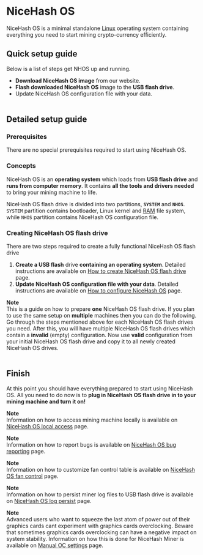# NiceHash OS
NiceHash OS is a minimal standalone [Linux](https://en.wikipedia.org/wiki/Linux "Linux") operating system containing everything you need to start mining crypto-currency efficiently.

## Quick setup guide
Below is a list of steps get NHOS up and running.
* **Download NiceHash OS image** from our website.
* **Flash downloaded NiceHash OS** image to the **USB flash drive**.
* Update NiceHash OS configuration file with your data.
<br/><br/>
## Detailed setup guide
### Prerequisites
There are no special prerequisites required to start using NiceHash OS.

### Concepts
NiceHash OS is an **operating system** which loads from **USB flash drive** and **runs from computer memory**. It contains **all the tools and drivers needed** to bring your mining machine to life.

NiceHash OS flash drive is divided into two partitions, **`SYSTEM`** and **`NHOS`**. `SYSTEM` partition contains bootloader, Linux kernel and [RAM](https://en.wikipedia.org/wiki/Random-access_memory "Random Access Memory") file system, while `NHOS` partition contains NiceHash OS configuration file.

### Creating NiceHash OS flash drive
There are two steps required to create a fully functional NiceHash OS flash drive
1) **Create a USB flash** drive **containing an operating system**. Detailed instructions are available on [How to create NiceHash OS flash drive](nhos_create_flash_drive.md) page.
2) **Update NiceHash OS configuration file with your data**. Detailed instructions are available on [How to configure NiceHash OS](nhos_configuration.md) page.

**Note**<br/>
This is a guide on how to prepare **one** NiceHash OS flash drive. If you plan to use the same setup on **multiple** machines then you can do the following. Go through the steps mentioned above for each NiceHash OS flash drives you need. After this, you will have multiple NiceHash OS flash drives which contain a **invalid** (empty) configuration. Now use **valid** configuration from your initial NiceHash OS flash drive and copy it to all newly created NiceHash OS drives.
<br/><br/>
## Finish
At this point you should have everything prepared to start using NiceHash OS. All you need to do now is to **plug in NiceHash OS flash drive in to your mining machine and turn it on!**

**Note**<br/>
Information on how to access mining machine locally is available on [NiceHash OS local access](nhos_local_access.md) page.

**Note**<br/>
Information on how to report bugs is available on [NiceHash OS bug reporting](nhos_bug_reporting.md) page.

**Note**<br/>
Information on how to customize fan control table is available on [NiceHash OS fan control](nhos_fan_control.md) page.

**Note**<br/>
Information on how to persist miner log files to USB flash drive is available on [NiceHash OS log persist](nhos_log_persist.md) page.

**Note**<br/>
Advanced users who want to squeeze the last atom of power out of their graphics cards cant experiment with graphics cards overclocking. Beware that sometimes graphics cards overclocking can have a negative impact on system stability. Information on how this is done for NiceHash Miner is available on [Manual OC settings](nhos_manual_oc_settings.md) page.
